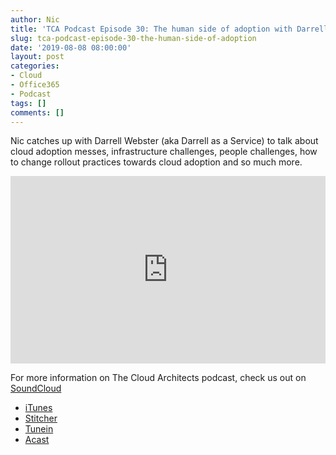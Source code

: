 ```yaml
---
author: Nic
title: 'TCA Podcast Episode 30: The human side of adoption with Darrell Webster'
slug: tca-podcast-episode-30-the-human-side-of-adoption
date: '2019-08-08 08:00:00'
layout: post
categories:
- Cloud
- Office365
- Podcast
tags: []
comments: []
---
```


Nic catches up with Darrell Webster (aka Darrell as a Service) to talk about cloud adoption messes, infrastructure challenges, people challenges, how to change rollout practices towards cloud adoption and so much more.

<p><iframe width="100%" height="300" scrolling="no" frameborder="no" allow="autoplay" src="https://w.soundcloud.com/player/?url=https%3A//api.soundcloud.com/tracks/662937404&color=%23ff5500&auto_play=false&hide_related=false&show_comments=true&show_user=true&show_reposts=false&show_teaser=true&visual=true"></iframe></p>

For more information on The Cloud Architects podcast, check us out on [SoundCloud](https://soundcloud.com/thecloudarchitects/)

*   [iTunes](https://itunes.apple.com/us/podcast/the-cloud-architects-podcast/id1264479296?mt=2)
*   [Stitcher](https://www.stitcher.com/podcast/the-cloud-architects/the-cloud-achitects)
*   [Tunein](https://tunein.com/radio/The-Cloud-Architects-Podcast-p1026315/)
*   [Acast](https://www.acast.com/thecloudarchitectspodcast)
